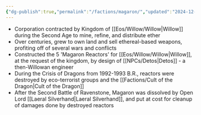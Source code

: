 ```yaml
---
{"dg-publish":true,"permalink":"/factions/magaron/","updated":"2024-12-23T21:09:55.821-06:00"}
---
```


- Corporation contracted by Kingdom of [[Eos/Willow/Willow\|Willow]] during the Second Age to mine, refine, and distribute ether
- Over centuries, grew to own land and sell ethereal-based weapons, profiting off of several wars and conflicts
- Constructed the 5 'Magaron Reactors' for [[Eos/Willow/Willow\|Willow]], at the request of the kingdom, by design of [[NPCs/Detos\|Detos]] - a then-Willowan engineer
- During the Crisis of Dragons from 1992-1993 B.R., reactors were destroyed by eco-terrorist groups and the [[Factions/Cult of the Dragon\|Cult of the Dragon]]
- After the Second Battle of Ravenstone, Magaron was dissolved by Open Lord [[Laeral Silverhand\|Laeral Silverhand]], and put at cost for cleanup of damages done by destroyed reactors